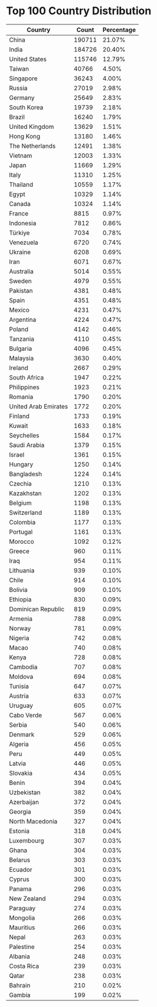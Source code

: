 # Top 100 Country Distribution
| Country | Count | Percentage |
|----|----|----|
| China | 190711 | 21.07% |
| India | 184726 | 20.40% |
| United States | 115746 | 12.79% |
| Taiwan | 40766 | 4.50% |
| Singapore | 36243 | 4.00% |
| Russia | 27019 | 2.98% |
| Germany | 25649 | 2.83% |
| South Korea | 19739 | 2.18% |
| Brazil | 16240 | 1.79% |
| United Kingdom | 13629 | 1.51% |
| Hong Kong | 13180 | 1.46% |
| The Netherlands | 12491 | 1.38% |
| Vietnam | 12003 | 1.33% |
| Japan | 11669 | 1.29% |
| Italy | 11310 | 1.25% |
| Thailand | 10559 | 1.17% |
| Egypt | 10329 | 1.14% |
| Canada | 10324 | 1.14% |
| France | 8815 | 0.97% |
| Indonesia | 7812 | 0.86% |
| Türkiye | 7034 | 0.78% |
| Venezuela | 6720 | 0.74% |
| Ukraine | 6208 | 0.69% |
| Iran | 6071 | 0.67% |
| Australia | 5014 | 0.55% |
| Sweden | 4979 | 0.55% |
| Pakistan | 4381 | 0.48% |
| Spain | 4351 | 0.48% |
| Mexico | 4231 | 0.47% |
| Argentina | 4224 | 0.47% |
| Poland | 4142 | 0.46% |
| Tanzania | 4110 | 0.45% |
| Bulgaria | 4096 | 0.45% |
| Malaysia | 3630 | 0.40% |
| Ireland | 2667 | 0.29% |
| South Africa | 1947 | 0.22% |
| Philippines | 1923 | 0.21% |
| Romania | 1790 | 0.20% |
| United Arab Emirates | 1772 | 0.20% |
| Finland | 1733 | 0.19% |
| Kuwait | 1633 | 0.18% |
| Seychelles | 1584 | 0.17% |
| Saudi Arabia | 1379 | 0.15% |
| Israel | 1361 | 0.15% |
| Hungary | 1250 | 0.14% |
| Bangladesh | 1224 | 0.14% |
| Czechia | 1210 | 0.13% |
| Kazakhstan | 1202 | 0.13% |
| Belgium | 1198 | 0.13% |
| Switzerland | 1189 | 0.13% |
| Colombia | 1177 | 0.13% |
| Portugal | 1161 | 0.13% |
| Morocco | 1092 | 0.12% |
| Greece | 960 | 0.11% |
| Iraq | 954 | 0.11% |
| Lithuania | 939 | 0.10% |
| Chile | 914 | 0.10% |
| Bolivia | 909 | 0.10% |
| Ethiopia | 830 | 0.09% |
| Dominican Republic | 819 | 0.09% |
| Armenia | 788 | 0.09% |
| Norway | 781 | 0.09% |
| Nigeria | 742 | 0.08% |
| Macao | 740 | 0.08% |
| Kenya | 728 | 0.08% |
| Cambodia | 707 | 0.08% |
| Moldova | 694 | 0.08% |
| Tunisia | 647 | 0.07% |
| Austria | 633 | 0.07% |
| Uruguay | 605 | 0.07% |
| Cabo Verde | 567 | 0.06% |
| Serbia | 540 | 0.06% |
| Denmark | 529 | 0.06% |
| Algeria | 456 | 0.05% |
| Peru | 449 | 0.05% |
| Latvia | 446 | 0.05% |
| Slovakia | 434 | 0.05% |
| Benin | 394 | 0.04% |
| Uzbekistan | 382 | 0.04% |
| Azerbaijan | 372 | 0.04% |
| Georgia | 359 | 0.04% |
| North Macedonia | 327 | 0.04% |
| Estonia | 318 | 0.04% |
| Luxembourg | 307 | 0.03% |
| Ghana | 304 | 0.03% |
| Belarus | 303 | 0.03% |
| Ecuador | 301 | 0.03% |
| Cyprus | 300 | 0.03% |
| Panama | 296 | 0.03% |
| New Zealand | 294 | 0.03% |
| Paraguay | 274 | 0.03% |
| Mongolia | 266 | 0.03% |
| Mauritius | 266 | 0.03% |
| Nepal | 263 | 0.03% |
| Palestine | 254 | 0.03% |
| Albania | 248 | 0.03% |
| Costa Rica | 239 | 0.03% |
| Qatar | 238 | 0.03% |
| Bahrain | 210 | 0.02% |
| Gambia | 199 | 0.02% |
